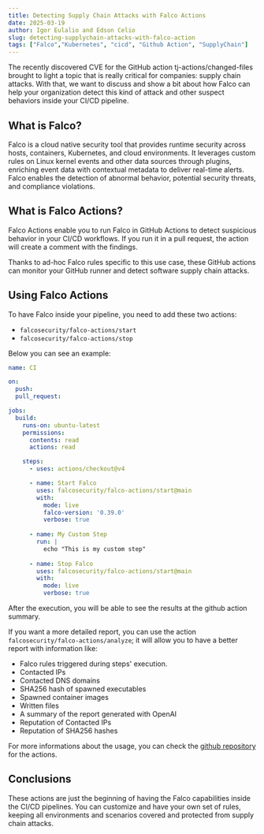 ```yaml
---
title: Detecting Supply Chain Attacks with Falco Actions
date: 2025-03-19
author: Igor Eulalio and Edson Celio
slug: detecting-supplychain-attacks-with-falco-action
tags: ["Falco","Kubernetes", "cicd", "Github Action", "SupplyChain"]
---
```



The recently discovered CVE for the GitHub action tj-actions/changed-files brought to light a topic that is really critical for companies: supply chain attacks. With that, we want to discuss and show a bit about how Falco can help your organization detect this kind of attack and other suspect behaviors inside your CI/CD pipeline.


## What is Falco?

Falco is a cloud native security tool that provides runtime security across hosts, containers, Kubernetes, and cloud environments. It leverages custom rules on Linux kernel events and other data sources through plugins, enriching event data with contextual metadata to deliver real-time alerts. Falco enables the detection of abnormal behavior, potential security threats, and compliance violations.

## What is Falco Actions?

Falco Actions enable you to run Falco in GitHub Actions to detect suspicious behavior in your CI/CD workflows. If you run it in a pull request, the action will create a comment with the findings.

Thanks to ad-hoc Falco rules specific to this use case, these GitHub actions can monitor your GitHub runner and detect software supply chain attacks.

## Using Falco Actions

To have Falco inside your pipeline, you need to add these two actions:
* `falcosecurity/falco-actions/start`
* `falcosecurity/falco-actions/stop`

Below you can see an example:

```yaml
name: CI

on:
  push:
  pull_request:

jobs:
  build:
    runs-on: ubuntu-latest
    permissions:
      contents: read
      actions: read

    steps:
      - uses: actions/checkout@v4

      - name: Start Falco
        uses: falcosecurity/falco-actions/start@main
        with:
          mode: live
          falco-version: '0.39.0'
          verbose: true
        
      - name: My Custom Step
        run: |
          echo "This is my custom step"
        
      - name: Stop Falco
        uses: falcosecurity/falco-actions/start@main
        with:
          mode: live
          verbose: true   
```

After the execution, you will be able to see the results at the github action summary.


If you want a more detailed report, you can use the action `falcosecurity/falco-actions/analyze`; it will allow you to have a better report with information like:

* Falco rules triggered during steps' execution.
* Contacted IPs
* Contacted DNS domains
* SHA256 hash of spawned executables
* Spawned container images
* Written files
* A summary of the report generated with OpenAI
* Reputation of Contacted IPs
* Reputation of SHA256 hashes

For more informations about the usage, you can check the [github repository](https://github.com/falcosecurity/falco-actions) for the actions.

## Conclusions

These actions are just the beginning of having the Falco capabilities inside the CI/CD pipelines. You can customize and have your own set of rules, keeping all environments and scenarios covered and protected from supply chain attacks.






